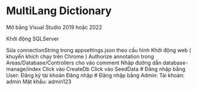 ﻿# MultiLang Dictionary
<p>Mở bằng Visual Studio 2019 hoặc 2022</p>
<p>Khởi động SQLServer</p>
Sửa connectionString trong appsettings.json theo cấu hình 
Khởi động web ( khuyến khích chạy trên Chrome )
Authorize annotation trong Areas/Database/Controllers cho vào comment
Nhập đường dẫn database-manage/index
Click vào CreateDb
Click vào SeedData
# Đăng nhập bằng User:
Đăng ký tài khoản
Đăng nhập
# Đăng nhập bằng Admin:
Tài khoản: admin
Mật khẩu: admin123
